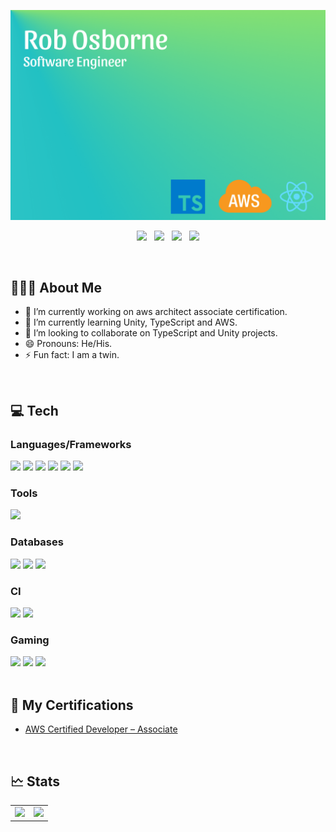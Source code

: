 ![Header](Images/Header.png)

<p align='center'>
    <a href="https://dev.to/r0b"><img height="30" src="https://github.com/stephenajulu/WaylonWalker/blob/main/icon/dev.png?raw=true"></a>&nbsp;&nbsp;
    <a href="https://twitter.com/rosborne95"><img height="30" src="https://github.com/stephenajulu/WaylonWalker/blob/main/icon/twitter.png?raw=true"></a>&nbsp;&nbsp;
    <a href="https://www.instagram.com/beyondrob"><img height="30" src="https://github.com/stephenajulu/WaylonWalker/blob/main/icon/instagram.jpg?raw=true"></a>&nbsp;&nbsp;
    <a href="https://www.linkedin.com/in/robert-osborne-037857100/"><img height="30" src="https://github.com/stephenajulu/WaylonWalker/blob/main/icon/linkedin.png?raw=true"></a>
</p>

<br>

## 👨🏻‍💻 About Me

- 🔭 I’m currently working on aws architect associate certification.
- 🌱 I’m currently learning Unity, TypeScript and AWS.
- 👯 I’m looking to collaborate on TypeScript and Unity projects.
- 😄 Pronouns: He/His.
- ⚡ Fun fact: I am a twin.

<br>

## 💻 Tech

### Languages/Frameworks
<img src="https://img.shields.io/badge/node.js%20-%2343853D.svg?&style=for-the-badge&logo=node.js&logoColor=white"/>

<img src="https://img.shields.io/badge/javascript%20-%23323330.svg?&style=for-the-badge&logo=javascript&logoColor=%23F7DF1E"/>

<img src="https://img.shields.io/badge/typescript%20-%23007ACC.svg?&style=for-the-badge&logo=typescript&logoColor=white"/>

<img src="https://img.shields.io/badge/react%20-%2320232a.svg?&style=for-the-badge&logo=react&logoColor=%2361DAFB"/>

<img src="https://img.shields.io/badge/nextjs%20-%2320232a.svg?&style=for-the-badge&logoColor=%2361DAFB"/>

<img src="https://img.shields.io/badge/c%23%20-%23239120.svg?&style=for-the-badge&logo=c-sharp&logoColor=white"/>

### Tools
<img src="https://img.shields.io/badge/github%20-%23121011.svg?&style=for-the-badge&logo=github&logoColor=white"/>

### Databases 
<img src="https://img.shields.io/badge/mysql-%2300f.svg?&style=for-the-badge&logo=mysql&logoColor=white"/>

<img src ="https://img.shields.io/badge/postgres-%23316192.svg?&style=for-the-badge&logo=postgresql&logoColor=white"/>

<img src ="https://img.shields.io/badge/dynamodb-%23316192.svg?&style=for-the-badge&logoColor=white"/>

### CI
<img src="https://img.shields.io/badge/CIRCLECI%20-%23161616.svg?&style=for-the-badge&logo=circleci&logoColor=white"/>

<img src="https://img.shields.io/badge/JENKINS%20-%23161616.svg?&style=for-the-badge&logo=jenkins&logoColor=white"/>

### Gaming
<img src="https://img.shields.io/badge/unity%20-%23000000.svg?&style=for-the-badge&logo=unity&logoColor=white"/>

<img src="https://img.shields.io/badge/xbox%20-%23107C10.svg?&style=for-the-badge&logo=xbox&logoColor=white"/>

<img src="https://img.shields.io/badge/steam%20-%23000000.svg?&style=for-the-badge&logo=steam&logoColor=white"/>

<br>
<br>

## 📜 My Certifications

- [AWS Certified Developer – Associate](https://www.youracclaim.com/badges/1f70f1af-95f8-4934-b5b5-dd4e197b2bbc/public_url)

<br>

## 🗠 Stats

| | | 
|:-------------------------:|:-------------------------:|
|<img style="height: 200px;" src="https://github-readme-stats.vercel.app/api?username=rosborne132&show_icons=true&hide=issues&bg_color=304,22c1c3,d8fb2e&text_color=fff&title_color=fff&icon_color=fff" /> |<img  style="height: 200px;" src="https://github-readme-stats.vercel.app/api/top-langs/?username=rosborne132&bg_color=304,22c1c3,d8fb2e&text_color=fff&title_color=fff&icon_color=fff&layout=compact" /> |
